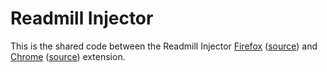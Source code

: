 # Readmill Injector

This is the shared code between the Readmill Injector [Firefox](http://smgt.me/readmill-injector/) ([source](https://github.com/readmill-injector-firefox)) and [Chrome](https://chrome.google.com/webstore/detail/readmill-injector/nkgomhdfkgplmppghoeakmkjmlcicpba) ([source](https://github.com/simon/readmill-injector-chrome)) extension.

